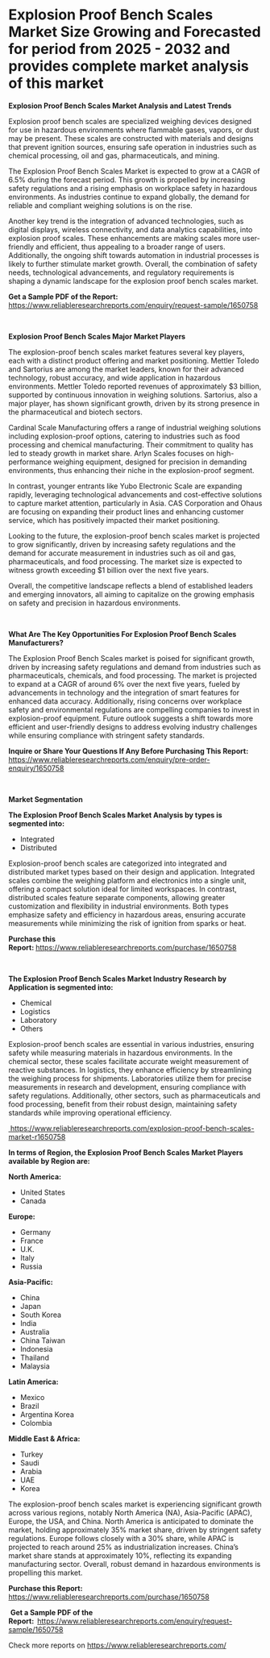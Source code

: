 <p><h1>Explosion Proof Bench Scales Market Size Growing and Forecasted for period from 2025 - 2032 and provides complete market analysis of this market</h1></p><p><strong>Explosion Proof Bench Scales Market Analysis and Latest Trends</strong></p>
<p><p>Explosion proof bench scales are specialized weighing devices designed for use in hazardous environments where flammable gases, vapors, or dust may be present. These scales are constructed with materials and designs that prevent ignition sources, ensuring safe operation in industries such as chemical processing, oil and gas, pharmaceuticals, and mining. </p><p>The Explosion Proof Bench Scales Market is expected to grow at a CAGR of 6.5% during the forecast period. This growth is propelled by increasing safety regulations and a rising emphasis on workplace safety in hazardous environments. As industries continue to expand globally, the demand for reliable and compliant weighing solutions is on the rise. </p><p>Another key trend is the integration of advanced technologies, such as digital displays, wireless connectivity, and data analytics capabilities, into explosion proof scales. These enhancements are making scales more user-friendly and efficient, thus appealing to a broader range of users. Additionally, the ongoing shift towards automation in industrial processes is likely to further stimulate market growth. Overall, the combination of safety needs, technological advancements, and regulatory requirements is shaping a dynamic landscape for the explosion proof bench scales market.</p></p>
<p><strong>Get a Sample PDF of the Report:&nbsp;</strong> <a href="https://www.reliableresearchreports.com/enquiry/request-sample/1650758?utm_campaign=2119&utm_medium=2&utm_source=Github&utm_content=ia&utm_term=17022025&utm_id=explosion-proof-bench-scales">https://www.reliableresearchreports.com/enquiry/request-sample/1650758</a></p>
<p>&nbsp;</p>
<p><strong>Explosion Proof Bench Scales Major Market Players</strong></p>
<p><p>The explosion-proof bench scales market features several key players, each with a distinct product offering and market positioning. Mettler Toledo and Sartorius are among the market leaders, known for their advanced technology, robust accuracy, and wide application in hazardous environments. Mettler Toledo reported revenues of approximately $3 billion, supported by continuous innovation in weighing solutions. Sartorius, also a major player, has shown significant growth, driven by its strong presence in the pharmaceutical and biotech sectors.</p><p>Cardinal Scale Manufacturing offers a range of industrial weighing solutions including explosion-proof options, catering to industries such as food processing and chemical manufacturing. Their commitment to quality has led to steady growth in market share. Arlyn Scales focuses on high-performance weighing equipment, designed for precision in demanding environments, thus enhancing their niche in the explosion-proof segment.</p><p>In contrast, younger entrants like Yubo Electronic Scale are expanding rapidly, leveraging technological advancements and cost-effective solutions to capture market attention, particularly in Asia. CAS Corporation and Ohaus are focusing on expanding their product lines and enhancing customer service, which has positively impacted their market positioning.</p><p>Looking to the future, the explosion-proof bench scales market is projected to grow significantly, driven by increasing safety regulations and the demand for accurate measurement in industries such as oil and gas, pharmaceuticals, and food processing. The market size is expected to witness growth exceeding $1 billion over the next five years.</p><p>Overall, the competitive landscape reflects a blend of established leaders and emerging innovators, all aiming to capitalize on the growing emphasis on safety and precision in hazardous environments.</p></p>
<p>&nbsp;</p>
<p><strong>What Are The Key Opportunities For Explosion Proof Bench Scales Manufacturers?</strong></p>
<p><p>The Explosion Proof Bench Scales market is poised for significant growth, driven by increasing safety regulations and demand from industries such as pharmaceuticals, chemicals, and food processing. The market is projected to expand at a CAGR of around 6% over the next five years, fueled by advancements in technology and the integration of smart features for enhanced data accuracy. Additionally, rising concerns over workplace safety and environmental regulations are compelling companies to invest in explosion-proof equipment. Future outlook suggests a shift towards more efficient and user-friendly designs to address evolving industry challenges while ensuring compliance with stringent safety standards.</p></p>
<p><strong>Inquire or Share Your Questions If Any Before Purchasing This Report:</strong> <a href="https://www.reliableresearchreports.com/enquiry/pre-order-enquiry/1650758?utm_campaign=2119&utm_medium=2&utm_source=Github&utm_content=ia&utm_term=17022025&utm_id=explosion-proof-bench-scales">https://www.reliableresearchreports.com/enquiry/pre-order-enquiry/1650758</a></p>
<p>&nbsp;</p>
<p><strong>Market Segmentation</strong></p>
<p><strong>The Explosion Proof Bench Scales Market Analysis by types is segmented into:</strong></p>
<p><ul><li>Integrated</li><li>Distributed</li></ul></p>
<p><p>Explosion-proof bench scales are categorized into integrated and distributed market types based on their design and application. Integrated scales combine the weighing platform and electronics into a single unit, offering a compact solution ideal for limited workspaces. In contrast, distributed scales feature separate components, allowing greater customization and flexibility in industrial environments. Both types emphasize safety and efficiency in hazardous areas, ensuring accurate measurements while minimizing the risk of ignition from sparks or heat.</p></p>
<p><strong>Purchase this Report:&nbsp;</strong><a href="https://www.reliableresearchreports.com/purchase/1650758?utm_campaign=2119&utm_medium=2&utm_source=Github&utm_content=ia&utm_term=17022025&utm_id=explosion-proof-bench-scales">https://www.reliableresearchreports.com/purchase/1650758</a></p>
<p>&nbsp;</p>
<p><strong>The Explosion Proof Bench Scales Market Industry Research by Application is segmented into:</strong></p>
<p><ul><li>Chemical</li><li>Logistics</li><li>Laboratory</li><li>Others</li></ul></p>
<p><p>Explosion-proof bench scales are essential in various industries, ensuring safety while measuring materials in hazardous environments. In the chemical sector, these scales facilitate accurate weight measurement of reactive substances. In logistics, they enhance efficiency by streamlining the weighing process for shipments. Laboratories utilize them for precise measurements in research and development, ensuring compliance with safety regulations. Additionally, other sectors, such as pharmaceuticals and food processing, benefit from their robust design, maintaining safety standards while improving operational efficiency.</p></p>
<p><a href="https://www.reliableresearchreports.com/explosion-proof-bench-scales-market-r1650758?utm_campaign=2119&utm_medium=2&utm_source=Github&utm_content=ia&utm_term=17022025&utm_id=explosion-proof-bench-scales">&nbsp;https://www.reliableresearchreports.com/explosion-proof-bench-scales-market-r1650758</a></p>
<p><strong>In terms of Region, the Explosion Proof Bench Scales Market Players available by Region are:</strong></p>
<p>
    <p> <strong> North America: </strong>
        <ul>
            <li>United States</li>
            <li>Canada</li>
        </ul>
        </p> 
    <p> <strong> Europe: </strong>
        <ul>
            <li>Germany</li>
            <li>France</li>
            <li>U.K.</li>
            <li>Italy</li>
            <li>Russia</li>
        </ul>
        </p> 
    <p> <strong> Asia-Pacific: </strong>
        <ul>
            <li>China</li>
            <li>Japan</li>
            <li>South Korea</li>
            <li>India</li>
            <li>Australia</li>
            <li>China Taiwan</li>
            <li>Indonesia</li>
            <li>Thailand</li>
            <li>Malaysia</li>
        </ul>
        </p> 
    <p> <strong> Latin America: </strong>
        <ul>
            <li>Mexico</li>
            <li>Brazil</li>
            <li>Argentina Korea</li>
            <li>Colombia</li>
        </ul>
        </p> 
    <p> <strong> Middle East & Africa: </strong>
        <ul>
            <li>Turkey</li>
            <li>Saudi</li>
            <li>Arabia</li>
            <li>UAE</li>
            <li>Korea</li>
        </ul>
    </p>
    </p>
<p><p>The explosion-proof bench scales market is experiencing significant growth across various regions, notably North America (NA), Asia-Pacific (APAC), Europe, the USA, and China. North America is anticipated to dominate the market, holding approximately 35% market share, driven by stringent safety regulations. Europe follows closely with a 30% share, while APAC is projected to reach around 25% as industrialization increases. China’s market share stands at approximately 10%, reflecting its expanding manufacturing sector. Overall, robust demand in hazardous environments is propelling this market.</p></p>
<p><strong>Purchase this Report: </strong><a href="https://www.reliableresearchreports.com/purchase/1650758?utm_campaign=2119&utm_medium=2&utm_source=Github&utm_content=ia&utm_term=17022025&utm_id=explosion-proof-bench-scales">https://www.reliableresearchreports.com/purchase/1650758</a></p>
<p>&nbsp;<strong>Get a Sample PDF of the Report:&nbsp;&nbsp;</strong><a href="https://www.reliableresearchreports.com/enquiry/request-sample/1650758?utm_campaign=2119&utm_medium=2&utm_source=Github&utm_content=ia&utm_term=17022025&utm_id=explosion-proof-bench-scales">https://www.reliableresearchreports.com/enquiry/request-sample/1650758</a></p>
<p><strong></strong></p>
<p>Check more reports on <a href="https://www.reliableresearchreports.com/?utm_campaign=2119&utm_medium=2&utm_source=Github&utm_content=ia&utm_term=17022025&utm_id=explosion-proof-bench-scales">https://www.reliableresearchreports.com/</a></p>